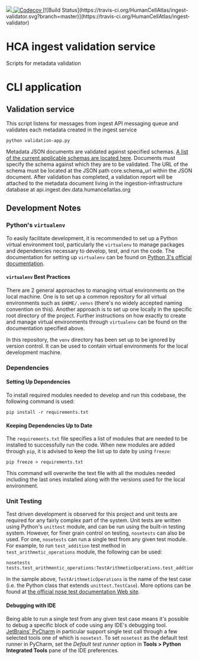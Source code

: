 <a href="https://codeclimate.com/github/HumanCellAtlas/ingest-validator/maintainability">
    <img src="https://api.codeclimate.com/v1/badges/acb71b5e1472ff38cbb2/maintainability" />
</a>
<a href="https://codecov.io/gh/HumanCellAtlas/ingest-validator">
  <img src="https://codecov.io/gh/HumanCellAtlas/ingest-validator/branch/master/graph/badge.svg" alt="Codecov" />
</a>
[![Build Status](https://travis-ci.org/HumanCellAtlas/ingest-validator.svg?branch=master)](https://travis-ci.org/HumanCellAtlas/ingest-validator)

# HCA ingest validation service

Scripts for metadata validation 


# CLI application 
## Validation service

This script listens for messages from ingest API messaging queue and validates each metadata created in the ingest service

```
python validation-app.py
```

Metadata JSON documents are validated against specified schemas. 
[A list of the current applicable schemas are located here](https://github.com/HumanCellAtlas/metadata-schema/tree/master/json_schema).
Documents must specify the schema against which they are to be validated. The URL of the schema must be located at the 
JSON path core.schema_url within the JSON document. After validation has completed, a validation report will be 
attached to the metadata document living in the ingestion-infrastructure database at api.ingest.dev.data.humancellatlas.org

## Development Notes

### Python's `virtualenv`

To easily facilitate development, it is recommended to set up a Python virtual environment tool, particularly the 
`virtualenv` to manage packages and dependencies necessary to develop, test, and run the code. The documentation for setting 
up `virtualenv` can be found on [Python 3's official documentation](https://packaging.python.org/guides/installing-using-pip-and-virtualenv).

#### `virtualenv` Best Practices

There are 2 general approaches to managing virtual environments on the local machine. One is to set up a common repository
for all virtual environments such as `$HOME/.venvs` (there's no widely accepted naming convention on this). Another
approach is to set up one locally in the specific root directory of the project. Further instructions on how exactly to 
create and manage virtual environments through `virtualenv` can be found on the documentation specified above.

In this repository, the `venv` directory has been set up to be ignored by version control. It can be used to contain
virtual environments for the local development machine. 
 
### Dependencies

#### Setting Up Dependencies

To install required modules needed to develop and run this codebase, the following command is used:

```
pip install -r requirements.txt
```

#### Keeping Dependencies Up to Date

The `requirements.txt` file specifies a list of modules that are needed to be installed to successfully run the code. 
When new modules are added through `pip`, it is advised to keep the list up to date by using `freeze`:

    pip freeze > requirements.txt
    
This command will overwrite the text file with all the modules needed including the last ones installed along with the
versions used for the local environment.

### Unit Testing

Test driven development is observed for this project and unit tests are required for any fairly complex part of the
system. Unit tests are written using Python's `unittest` module, and can be run using the built-in testing system. 
However, for finer grain control on testing, `nosetests` can also be used. For one, `nosetests` can run a single test
from any given test module. For example, to run `test_addition` test method in `test_arithmetic_operations` module, the
following can be used:

    nosetests tests.test_arithmentic_operations:TestArithmeticOperations.test_addtion
    
In the sample above, `TestArithmeticOperations` is the name of the test case (i.e. the Python class that extends 
`unittest.TestCase`). More options can be found at [the official nose test documentation Web site](http://nose.readthedocs.io/en/latest/usage.html).

#### Debugging with IDE

Being able to run a single test from any given test case means it's possible to debug a specific block of code using
any IDE's debugging tool. [JetBrains' PyCharm](https://www.jetbrains.com/pycharm/) in particular support single test
call through a few selected tools one of which is `nosetest`. To set `nosetest` as the default test runner in PyCharm,
set the *Default test runner* option in **Tools > Python Integrated Tools** pane of the IDE preferences.

